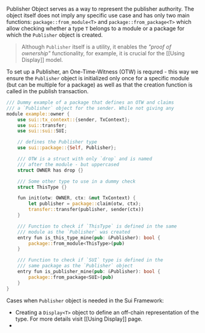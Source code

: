 Publisher Object serves as a way to represent the publisher authority. The object itself does not imply any specific use case and has only two main functions: `package::from_module<T>` and `package::from_package<T>` which allow checking whether a type `T` belongs to a module or a package for which the `Publisher` object is created.

> Although `Publisher` itself is a utility, it enables the _"proof of ownership"_ functionality, for example, it is crucial for the [[Using Display]] model.

To set up a Publisher, an One-Time-Witness (OTW) is requred - this way we ensure the `Publisher` object is initialized only once for a specific module (but can be multiple for a package) as well as that the creation function is called in the publish transaction.

```rust
/// Dummy example of a package that defines an OTW and claims
/// a `Publisher` object for the sender. While not giving any
module example::owner {
    use sui::tx_context::{sender, TxContext};
    use sui::transfer;
    use sui::sui::SUI;

    // defines the Publisher type
    use sui::package::{Self, Publisher};

    /// OTW is a struct with only `drop` and is named 
    /// after the module - but uppercased
    struct OWNER has drop {}

    /// Some other type to use in a dummy check
    struct ThisType {}

    fun init(otw: OWNER, ctx: &mut TxContext) {
        let publisher = package::claim(otw, ctx);
        transfer::transfer(publisher, sender(ctx))
    }

    /// Function to check if `ThisType` is defined in the same
    /// module as the `Publisher` was created
    entry fun is_this_type_mine(pub: &Publisher): bool {
        package::from_module<ThisType>(pub)
    }

    /// Function to check if `SUI` type is defined in the
    /// same package as the `Publisher` object
    entry fun is_publisher_mine(pub: &Publisher): bool {
        package::from_package<SUI>(pub)
    }
}
```

Cases when `Publisher` object is needed in the Sui Framework:

- Creating a `Display<T>` object to define an off-chain representation of the type. For more details visit [[Using Display]] page.
- 